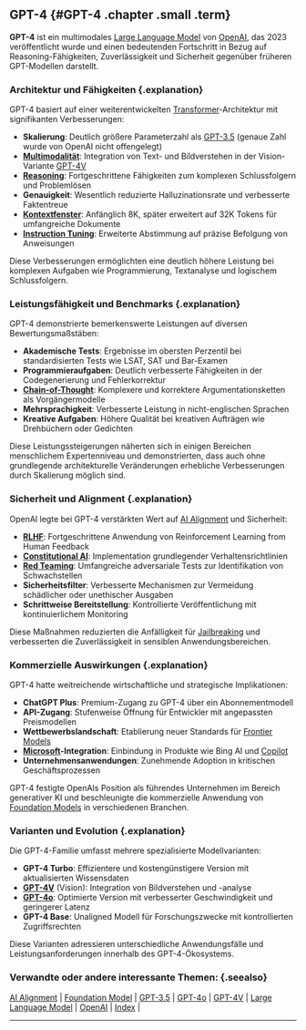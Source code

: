 ## GPT-4 {#GPT-4 .chapter .small .term}

**GPT-4** ist ein multimodales [Large Language Model](#Large-Language-Model) von [OpenAI](#OpenAI), das 2023 veröffentlicht wurde und einen bedeutenden Fortschritt in Bezug auf Reasoning-Fähigkeiten, Zuverlässigkeit und Sicherheit gegenüber früheren GPT-Modellen darstellt.

### Architektur und Fähigkeiten {.explanation}

GPT-4 basiert auf einer weiterentwickelten [Transformer](#Transformer)-Architektur mit signifikanten Verbesserungen:

- **Skalierung**: Deutlich größere Parameterzahl als [GPT-3.5](#GPT-3.5) (genaue Zahl wurde von OpenAI nicht offengelegt)
- **[Multimodalität](#Modality)**: Integration von Text- und Bildverstehen in der Vision-Variante [GPT-4V](#GPT-4V)
- **[Reasoning](#Reasoning)**: Fortgeschrittene Fähigkeiten zum komplexen Schlussfolgern und Problemlösen
- **Genauigkeit**: Wesentlich reduzierte Halluzinationsrate und verbesserte Faktentreue
- **[Kontextfenster](#Context-Window)**: Anfänglich 8K, später erweitert auf 32K Tokens für umfangreiche Dokumente
- **[Instruction Tuning](#Instruction-Tuning)**: Erweiterte Abstimmung auf präzise Befolgung von Anweisungen

Diese Verbesserungen ermöglichten eine deutlich höhere Leistung bei komplexen Aufgaben wie Programmierung, Textanalyse und logischem Schlussfolgern.

### Leistungsfähigkeit und Benchmarks {.explanation}

GPT-4 demonstrierte bemerkenswerte Leistungen auf diversen Bewertungsmaßstäben:

- **Akademische Tests**: Ergebnisse im obersten Perzentil bei standardisierten Tests wie LSAT, SAT und Bar-Examen
- **Programmieraufgaben**: Deutlich verbesserte Fähigkeiten in der Codegenerierung und Fehlerkorrektur
- **[Chain-of-Thought](#Chain-of-Thought)**: Komplexere und korrektere Argumentationsketten als Vorgängermodelle
- **Mehrsprachigkeit**: Verbesserte Leistung in nicht-englischen Sprachen
- **Kreative Aufgaben**: Höhere Qualität bei kreativen Aufträgen wie Drehbüchern oder Gedichten

Diese Leistungssteigerungen näherten sich in einigen Bereichen menschlichem Expertenniveau und demonstrierten, dass auch ohne grundlegende architekturelle Veränderungen erhebliche Verbesserungen durch Skalierung möglich sind.

### Sicherheit und Alignment {.explanation}

OpenAI legte bei GPT-4 verstärkten Wert auf [AI Alignment](#AI-Alignment) und Sicherheit:

- **[RLHF](#RLHF)**: Fortgeschrittene Anwendung von Reinforcement Learning from Human Feedback
- **[Constitutional AI](#Constitutional-AI)**: Implementation grundlegender Verhaltensrichtlinien
- **[Red Teaming](#Red-Teaming)**: Umfangreiche adversariale Tests zur Identifikation von Schwachstellen
- **Sicherheitsfilter**: Verbesserte Mechanismen zur Vermeidung schädlicher oder unethischer Ausgaben
- **Schrittweise Bereitstellung**: Kontrollierte Veröffentlichung mit kontinuierlichem Monitoring

Diese Maßnahmen reduzierten die Anfälligkeit für [Jailbreaking](#Jailbreaking) und verbesserten die Zuverlässigkeit in sensiblen Anwendungsbereichen.

### Kommerzielle Auswirkungen {.explanation}

GPT-4 hatte weitreichende wirtschaftliche und strategische Implikationen:

- **ChatGPT Plus**: Premium-Zugang zu GPT-4 über ein Abonnementmodell
- **API-Zugang**: Stufenweise Öffnung für Entwickler mit angepassten Preismodellen
- **Wettbewerbslandschaft**: Etablierung neuer Standards für [Frontier Models](#Frontier-Models)
- **[Microsoft](#Microsoft)-Integration**: Einbindung in Produkte wie Bing AI und [Copilot](#Copilot)
- **Unternehmensanwendungen**: Zunehmende Adoption in kritischen Geschäftsprozessen

GPT-4 festigte OpenAIs Position als führendes Unternehmen im Bereich generativer KI und beschleunigte die kommerzielle Anwendung von [Foundation Models](#Foundation-Model) in verschiedenen Branchen.

### Varianten und Evolution {.explanation}

Die GPT-4-Familie umfasst mehrere spezialisierte Modellvarianten:

- **GPT-4 Turbo**: Effizientere und kostengünstigere Version mit aktualisierten Wissensdaten
- **[GPT-4V](#GPT-4V)** (Vision): Integration von Bildverstehen und -analyse
- **[GPT-4o](#GPT-4o)**: Optimierte Version mit verbesserter Geschwindigkeit und geringerer Latenz
- **GPT-4 Base**: Unaligned Modell für Forschungszwecke mit kontrollierten Zugriffsrechten

Diese Varianten adressieren unterschiedliche Anwendungsfälle und Leistungsanforderungen innerhalb des GPT-4-Ökosystems.

### Verwandte oder andere interessante Themen: {.seealso}

[AI Alignment](#AI-Alignment) |
[Foundation Model](#Foundation-Model) |
[GPT-3.5](#GPT-3.5) |
[GPT-4o](#GPT-4o) |
[GPT-4V](#GPT-4V) |
[Large Language Model](#Large-Language-Model) |
[OpenAI](#OpenAI) |
[Index](#Index) |

----



